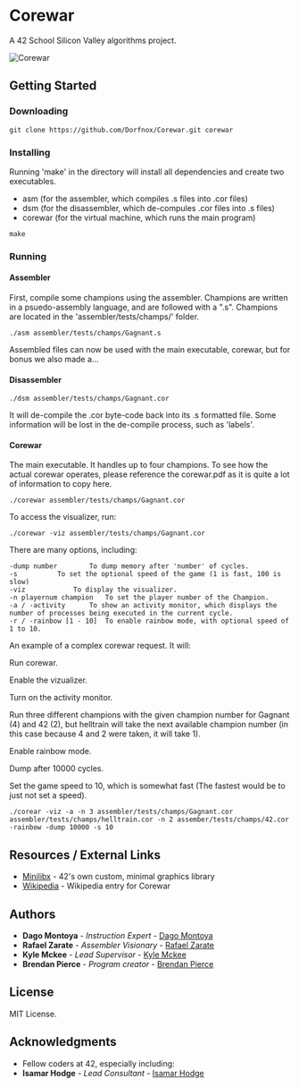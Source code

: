# Corewar

A 42 School Silicon Valley algorithms project.

![Corewar](corewar.gif)

## Getting Started

### Downloading

```
git clone https://github.com/Dorfnox/Corewar.git corewar
```
### Installing

Running 'make' in the directory will install all dependencies and create two executables.
- asm (for the assembler, which compiles .s files into .cor files)
- dsm (for the disassembler, which de-compules .cor files into .s files)
- corewar (for the virtual machine, which runs the main program)

```
make
```

### Running

#### Assembler

First, compile some champions using the assembler.
Champions are written in a psuedo-assembly language, and are followed with a ".s".
Champions are located in the 'assembler/tests/champs/' folder.

```
./asm assembler/tests/champs/Gagnant.s
```

Assembled files can now be used with the main executable, corewar, but for bonus we also made a...

#### Disassembler

```
./dsm assembler/tests/champs/Gagnant.cor
```

It will de-compile the .cor byte-code back into its .s formatted file.
Some information will be lost in the de-compile process, such as 'labels'.

#### Corewar

The main executable. It handles up to four champions.
To see how the actual corewar operates, please reference the corewar.pdf as it is quite a lot of information to copy here.

```
./corewar assembler/tests/champs/Gagnant.cor
```

To access the visualizer, run:

```
./corewar -viz assembler/tests/champs/Gagnant.cor
```

There are many options, including:

```
-dump number		To dump memory after 'number' of cycles.
-s			To set the optional speed of the game (1 is fast, 100 is slow)
-viz			To display the visualizer.
-n playernum champion	To set the player number of the Champion.
-a / -activity		To show an activity monitor, which displays the number of processes being executed in the current cycle.
-r / -rainbow [1 - 10]	To enable rainbow mode, with optional speed of 1 to 10.
```

An example of a complex corewar request.
It will:

Run corewar.

Enable the vizualizer.

Turn on the activity monitor.

Run three different champions with the given champion number for Gagnant (4) and 42 (2), but helltrain will take the next available champion number (in this case because 4 and 2 were taken, it will take 1).

Enable rainbow mode.

Dump after 10000 cycles.

Set the game speed to 10, which is somewhat fast (The fastest would be to just not set a speed).

```
./corear -viz -a -n 3 assembler/tests/champs/Gagnant.cor assembler/tests/champs/helltrain.cor -n 2 assember/tests/champs/42.cor -rainbow -dump 10000 -s 10
```

## Resources / External Links

* [Minilibx](https://github.com/qst0/ft_libgfx) - 42's own custom, minimal graphics library
* [Wikipedia](https://en.wikipedia.org/wiki/Core_War) - Wikipedia entry for Corewar

## Authors

* **Dago Montoya** - *Instruction Expert* - [Dago Montoya](https://github.com/dmontoyain/)
* **Rafael Zarate** - *Assembler Visionary* - [Rafael Zarate](https://github.com/RafaelZarate)
* **Kyle Mckee** - *Lead Supervisor* - [Kyle Mckee](https://github.com/KyleAMcKee)
* **Brendan Pierce** - *Program creator* - [Brendan Pierce](https://github.com/Dorfnox/)

## License

MIT License.

## Acknowledgments

* Fellow coders at 42, especially including:
* **Isamar Hodge** - *Lead Consultant* - [Isamar Hodge](https://github.com/isahodge)

